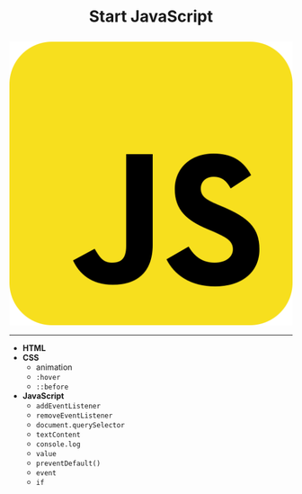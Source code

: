 # <p align="center"> **Start JavaScript**</p>

<div align="center">

![JavaScript](img/js.svg)
</div>

---

- **HTML**
- **CSS**
    - animation
    - `:hover`
    - `::before`
- **JavaScript** 
   - `addEventListener`
    - `removeEventListener`
    - `document.querySelector`
    - `textContent`
    - `console.log`
    - `value`
    - `preventDefault()`
    - `event`
    - `if`